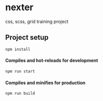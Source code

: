 # nexter

css, scss, grid training project


## Project setup
```
npm install
```
#### Compiles and hot-reloads for development
```
npm run start
```
#### Compiles and minifies for production
```
npm run build
```
